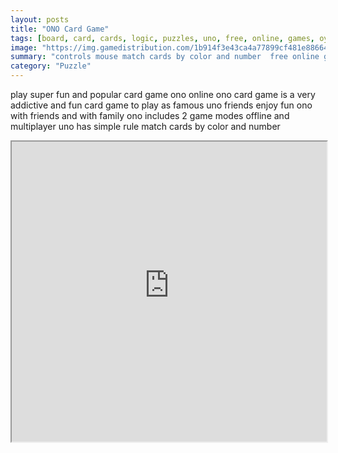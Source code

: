 ```yaml
---
layout: posts
title: "ONO Card Game"
tags: [board, card, cards, logic, puzzles, uno, free, online, games, oyna, game, free, games, play, play, games]
image: "https://img.gamedistribution.com/1b914f3e43ca4a77899cf481e88664d9-512x384.jpeg"
summary: "controls mouse match cards by color and number  free online games oyna game free games play play games"
category: "Puzzle"
---
```


play super fun and popular card game ono online ono card game is a very addictive and fun card game to play as famous uno friends enjoy fun ono with friends and with family ono includes 2 game modes offline and multiplayer uno has simple rule match cards by color and number

<iframe width="100%" height="480px;" src="https://html5.gamedistribution.com/1b914f3e43ca4a77899cf481e88664d9/"></iframe>
